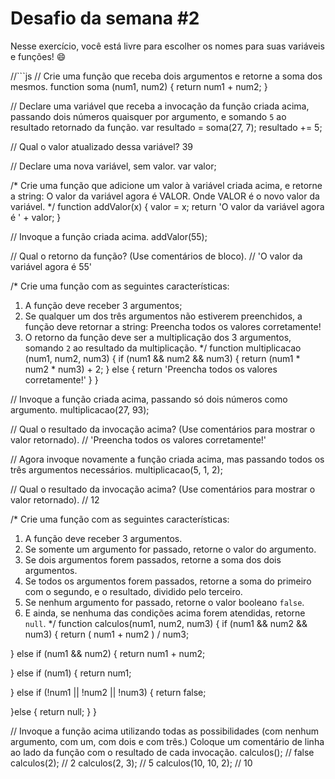 # Desafio da semana #2

Nesse exercício, você está livre para escolher os nomes para suas variáveis e funções! :smile:

//```js
// Crie uma função que receba dois argumentos e retorne a soma dos mesmos.
function soma (num1, num2) {
  return num1 + num2;
}

// Declare uma variável que receba a invocação da função criada acima, passando dois números quaisquer por argumento, e somando `5` ao resultado retornado da função.
var resultado = soma(27, 7);
resultado += 5;

// Qual o valor atualizado dessa variável?
39

// Declare uma nova variável, sem valor.
var valor;

/*
Crie uma função que adicione um valor à variável criada acima, e retorne a string:
    O valor da variável agora é VALOR.
Onde VALOR é o novo valor da variável.
*/
function addValor(x) {
  valor = x;
  return 'O valor da variável agora é ' + valor;
}

// Invoque a função criada acima.
addValor(55);

// Qual o retorno da função? (Use comentários de bloco).
// 'O valor da variável agora é 55'

/*
Crie uma função com as seguintes características:
1. A função deve receber 3 argumentos;
2. Se qualquer um dos três argumentos não estiverem preenchidos, a função deve retornar a string:
    Preencha todos os valores corretamente!
3. O retorno da função deve ser a multiplicação dos 3 argumentos, somando `2` ao resultado da multiplicação.
*/
function multiplicacao (num1, num2, num3) {
  if (num1 && num2 && num3) {
    return (num1 * num2 * num3) + 2;
  } else {
    return 'Preencha todos os valores corretamente!'
  }
}

// Invoque a função criada acima, passando só dois números como argumento.
multiplicacao(27, 93);

// Qual o resultado da invocação acima? (Use comentários para mostrar o valor retornado).
// 'Preencha todos os valores corretamente!'

// Agora invoque novamente a função criada acima, mas passando todos os três argumentos necessários.
multiplicacao(5, 1, 2);

// Qual o resultado da invocação acima? (Use comentários para mostrar o valor retornado).
// 12

/*
Crie uma função com as seguintes características:
1. A função deve receber 3 argumentos.
2. Se somente um argumento for passado, retorne o valor do argumento.
3. Se dois argumentos forem passados, retorne a soma dos dois argumentos.
4. Se todos os argumentos forem passados, retorne a soma do primeiro com o segundo, e o resultado, dividido pelo terceiro.
5. Se nenhum argumento for passado, retorne o valor booleano `false`.
6. E ainda, se nenhuma das condições acima forem atendidas, retorne `null`.
*/
function calculos(num1, num2, num3) {
  if (num1 && num2 && num3) {
    return ( num1 + num2 ) / num3;

  } else if (num1 && num2) {
    return num1 + num2;

  } else if (num1) {
    return num1;

  } else if (!num1 || !num2 || !num3) {
    return false;

  }else {
    return null;
  }
}

// Invoque a função acima utilizando todas as possibilidades (com nenhum argumento, com um, com dois e com três.) Coloque um comentário de linha ao lado da função com o resultado de cada invocação.
calculos(); // false
calculos(2); // 2
calculos(2, 3); // 5
calculos(10, 10, 2); // 10
```